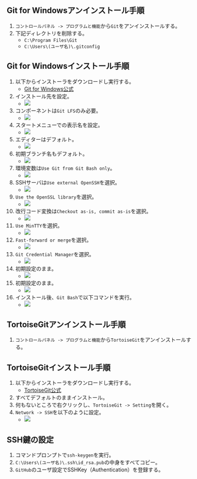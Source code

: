## Git for Windowsアンインストール手順
1. `コントロールパネル -> プログラムと機能`から`Git`をアンインストールする。
1. 下記ディレクトリを削除する。
    - `C:\Program Files\Git`
    - `C:\Users\(ユーザ名)\.gitconfig`

## Git for Windowsインストール手順
1. 以下からインストーラをダウンロードし実行する。
    - [Git for Windows公式](https://gitforwindows.org/)<br>
1. インストール先を設定。
    - ![](./ss/1.png)<br>
1. コンポーネントは`Git LFS`のみ必要。
    - ![](./ss/2.png)<br>
1. スタートメニューでの表示名を設定。
    - ![](./ss/3.png)<br>
1. エディターはデフォルト。
    - ![](./ss/4.png)<br>
1. 初期ブランチ名もデフォルト。
    - ![](./ss/5.png)<br>
1. 環境変数は`Use Git from Git Bash only`。
    - ![](./ss/6.png)<br>
1. SSHサーバは`Use external OpenSSH`を選択。
    - ![](./ss/7.png)<br>
1. `Use the OpenSSL library`を選択。
    - ![](./ss/8.png)<br>
1. 改行コード変換は`Checkout as-is, commit as-is`を選択。
    - ![](./ss/9.png)<br>
1. `Use MinTTY`を選択。
    - ![](./ss/10.png)<br>
1. `Fast-forward or merge`を選択。
    - ![](./ss/11.png)<br>
1. `Git Credential Manager`を選択。
    - ![](./ss/12.png)<br>
1. 初期設定のまま。
    - ![](./ss/13.png)<br>
1. 初期設定のまま。
    - ![](./ss/14.png)<br>
1. インストール後、`Git Bash`で以下コマンドを実行。
    - ![](./ss/15.png)<br>

## TortoiseGitアンインストール手順
1. `コントロールパネル -> プログラムと機能`から`TortoiseGit`をアンインストールする。

## TortoiseGitインストール手順
1. 以下からインストーラをダウンロードし実行する。
    - [TortoiseGit公式](https://tortoisegit.org/download/)<br>
1. すべてデフォルトのままインストール。
1. 何もないところで右クリックし、`TortoiseGit -> Setting`を開く。<br>
1. `Network -> SSH`を以下のように設定。
    - ![](./ss/16.png)

## SSH鍵の設定
1. コマンドプロンプトで`ssh-keygen`を実行。
1. `C:\Users\(ユーザ名)\.ssh\id_rsa.pub`の中身をすべてコピー。
1. `GitHub`のユーザ設定でSSHKey（Authentication）を登録する。